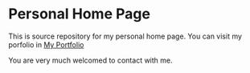# Personal Home Page

This is source repository for my personal home page.
You can visit my porfolio in [My Portfolio](https://aungpaing98.github.io)


You are very much welcomed to contact with me.